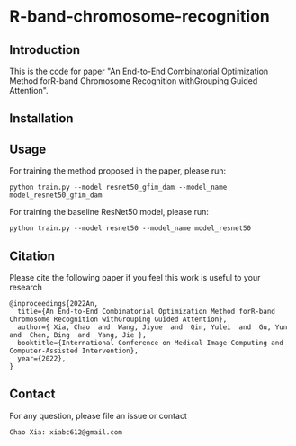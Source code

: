# R-band-chromosome-recognition

## Introduction

This is the code for paper "An End-to-End Combinatorial Optimization Method forR-band Chromosome Recognition withGrouping Guided Attention".

## Installation

## Usage

For training the method proposed in the paper, please run:
    
    python train.py --model resnet50_gfim_dam --model_name model_resnet50_gfim_dam

For training the baseline ResNet50 model, please run:

    python train.py --model resnet50 --model_name model_resnet50

## Citation

Please cite the following paper if you feel this work is useful to your research

    @inproceedings{2022An,
      title={An End-to-End Combinatorial Optimization Method forR-band Chromosome Recognition withGrouping Guided Attention},    
      author={ Xia, Chao  and  Wang, Jiyue  and  Qin, Yulei  and  Gu, Yun  and  Chen, Bing  and  Yang, Jie },
      booktitle={International Conference on Medical Image Computing and Computer-Assisted Intervention},
      year={2022},
    }

## Contact

For any question, please file an issue or contact

    Chao Xia: xiabc612@gmail.com

